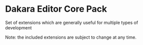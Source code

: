 # Dakara Editor Core Pack
Set of extensions which are generally useful for multiple types of development

Note: the included extensions are subject to change at any time.